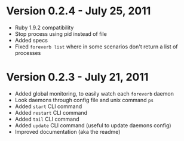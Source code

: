 # Version 0.2.4 - July 25, 2011

* Ruby 1.9.2 compatibility
* Stop process using pid instead of file
* Added specs
* Fixed `foreverb list` where in some scenarios don't return a list of processes

# Version 0.2.3 - July 21, 2011

* Added global monitoring, to easily watch each `foreverb` daemon
* Look daemons through config file and unix command `ps`
* Added `start` CLI command
* Added `restart` CLI command
* Added `tail` CLI command
* Added `update` CLI command (useful to update daemons config)
* Improved documentation (aka the readme)